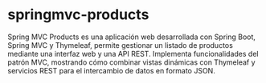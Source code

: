 # springmvc-products
Spring MVC Products es una aplicación web desarrollada con Spring Boot, Spring MVC y Thymeleaf, permite gestionar un listado de productos mediante una interfaz web y una API REST. Implementa funcionalidades del patrón  MVC, mostrando cómo combinar vistas dinámicas con Thymeleaf y servicios REST para el intercambio de datos en formato JSON.
